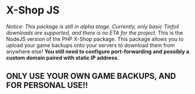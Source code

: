 # X-Shop JS
*Notice: This package is still in alpha stage. Currently, only basic Tinfoil downloads are supported, and there is no ETA for the project.*
This is the NodeJS version of the PHP X-Shop package. This package allows you to upload your game backups onto your servers to download them from anywhere else!
**You still need to configure port-forwarding and possibly a custom domain paired with static IP address.**
## ONLY USE YOUR OWN GAME BACKUPS, AND FOR PERSONAL USE!!
